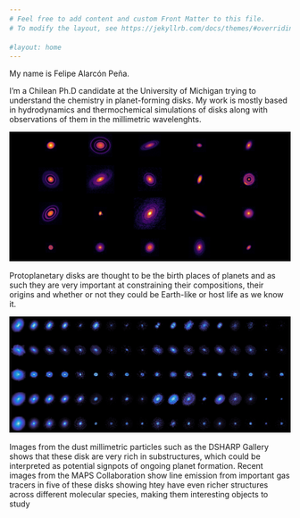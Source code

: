 ```yaml
---
# Feel free to add content and custom Front Matter to this file.
# To modify the layout, see https://jekyllrb.com/docs/themes/#overriding-theme-defaults

#layout: home
---
```




My name is Felipe Alarcón Peña. 

I’m a Chilean Ph.D candidate at the University of Michigan trying to understand the chemistry in planet-forming disks.
My work is mostly based in hydrodynamics and thermochemical  simulations of disks along with observations of them in the millimetric wavelenghts.



![DHSARP Gallery, Andrews et al 2018](/assets/images/dsharp.png)


Protoplanetary disks are thought to be the birth places of planets and as such they are very important at constraining their compositions, their origins and whether or not they could be Earth-like or host life as we know it.


![MAPS Gallery, Oberg et al 2021, Law et al, 2021](/assets/images/maps.png)


Images  from the dust millimetric particles such as the DSHARP Gallery shows that these disk are very rich in substructures, which could be interpreted as potential signpots of ongoing planet formation. Recent images from the MAPS Collaboration show line emission from important gas tracers in five of these disks showing htey have even richer structures across different molecular species, making them interesting objects to study

